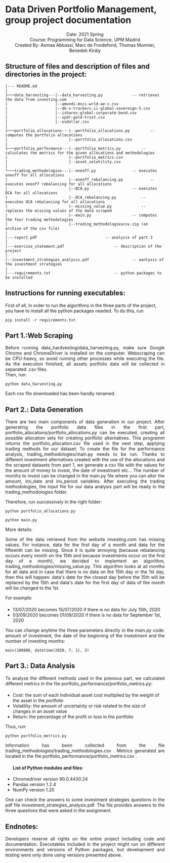 # Data Driven Portfolio Management, group project documentation

<div align="center"> Date: 2021 Spring </div>
<div align="center"> Course: Programming for Data Science, UPM Madrid </div>
<div align="center"> Created By: Asmaa Abbassi, Marc de Froidefond, Thomas Monnier, Benedek Király </div>

## Structure of files and description of files and directories in the project:

	|--- README.md 
	|
	├───data_harvesting---|--data_harvesting.py				-- retrieves the data from investing.com
	|                     |--amundi-msci-wrld-ae-c.csv
	|                     |--db-x-trackers-ii-global-sovereign-5.csv
	|                     |--ishares-global-corporate-bond.csv
	|                     |--spdr-gold-trust.csv
	|                     |--usdollar.csv
	|
	├───portfolio_allocations---|--portfolio_allocations.py			-- computes the portfolio allocations
	|                           |--portfolio_allocations.csv
	|
	├───portfolio_performance---|--portfolio_metrics.py			-- calculates the metrics for the given allocations and methodologies
	|                           |--portfolio_metrics.csv
	|                           |--asset_volatility.csv
	|
	└───trading_methodologies---|--oneoff.py				-- executes oneoff for all allocations
	|                           |--oneoff_rebalancing.py			-- executes oneoff rebalancing for all allocations
	|                           |--DCA.py					-- executes DCA for all allocations
	|                           |--DCA_rebalancing.py			-- executes DCA rebalancing for all allocations
	|                           |--missing_value.py				-- replaces the missing values of the data scraped
	|                           |--main.py					-- computes the four trading methodologies
	|                           |--trading_methodologiescsv.zip (an archive of the csv file)
	|
	|---report.pdf								-- analysis of part 3
	|
	|---exercise_statement.pdf						-- description of the project
	|
	|--investment_strategies_analysis.pdf					-- aanlysis of the investment strategies 
	|
	|---requirements.txt							-- python packages to be installed



## Instructions for running executables:

First of all, in order to run the algorithms in the three parts of the project, you have to install all the python packages needed.
To do this, run 

	pip install -r requirements.txt

## Part 1.:Web Scraping
	
<div align="justify"> Before running data_hardvesting/data_harvesting.py, make sure Google Chrome and ChromeDriver is installed on the computer. Webscraping can be CPU-heavy, so avoid running other processes while executing the file. As the execution finished, all assets portfolio data will be collected in separated .csv files. </div>
Then, run:
	
	python data_harvesting.py
	
Each csv file downloaded has been handly renamed. 
	
## Part 2.: Data Generation
	
<div align="justify"> There are two main components of data generation in our project. After generating the portfolio data files in the first part, portfolio_allocations/portfolio_allocations.py can be executed, creating all possible allocation sets for creating portfolio alternatives. This programm returns the portfolio_allocation.csv file used in the next step, applying trading methods for our dataset. To create the file for the performance analysis, trading_methodologies/main.py needs to be run. Thanks to different investment alternatives created with the use of the allocations and the scraped datasets from part 1, we generate a csv file with the values for the amount of money to invest, the date of investment etc... The number of months to invest can be changed in the main.py file where you can alter the amount, inv_date and inv_period variables. After executing the trading methodologies, the input file for our data analysis part will be ready in the trading_methodologies folder. </div>

Therefore, run successively in the right folder:

	python portfolio_allocations.py
	
	python main.py

More details:

<div align="justify">Some of the data retrieved from the website investing.com has missing values. For instance, data for the first day of a month and data for the fifteenth can be missing. Since it is quite annoying (because rebalancing occurs every month on the 15th and because investments occur on the first day of a month), we decided to implement an algorithm, trading_methodologies/missing_value.py. This algorithm looks at all months for all data and in case that there is no data on the 15th day or the 1st day, then this will happen: data's date for the closest day before the 15th will be replaced by the 15th and data's date for the first day of data of the month will be changed to the 1st. </div>

For example:
<div class="resume">
<div class="resume_class">
    <ul>
    <h4> </h4>
	<li>13/07/2020 becomes 15/07/2020 if there is no data for July 15th, 2020</li>
	<li>03/09/2020 becomes 01/09/2020 if there is no data for September 1st, 2020</li>
    </ul>
</div>
</div>

<div align="justify">You can change anytime the three parameters directly in the main.py code: amount of investment, the date of the beginning of the investment and the number of investing months: </div>

	main(100000, datetime(2020, 7, 1), 3)

## Part 3.: Data Analysis

<div align="justify"> To analyze the different methods used in the previous part, we calculated different metrics in the file portfolio_performance/portfolio_metrics.py: </div>
<div class="resume">
<div class="resume_class">
    <ul>
    <h4> </h4>
	<li>Cost: the sum of each individual asset cost multiplied by the weight of the asset in the portfolio</li>
	<li>Volatility: the amount of uncertainty or risk related to the size of changes in an asset value</li>
	<li>Return: the percentage of the profit or loss in the portfolio</li>
    </ul>
</div>
</div>

Thus, run:

	python portfolio_metrics.py
	
<div align="justify"> Information has been collected from the file trading_methodologies/trading_methodologies.csv . Metrics generated are located in the file portfolio_performance/portfolio_metrics.csv . </div>

<div class="resume">
<div class="resume_class">
    <ul>
    <h4>List of Python modules and files:</h4>
	<li>Chromedriver version 90.0.4430.24</li>
	<li>Pandas version 1.2.4</li>
	<li>NumPy version 1.20</li>
    </ul>
</div>
</div>

<div align="justify">One can check the answers to some investment strategies questions in the pdf file investment_strategies_analysis.pdf. The file provides answers to the three questions that were asked in the assignment.</div>

## Endnotes:

<div align="justify"> Developers reserve all rights on the entire project including code and documentation. Executables included in the project might run on different environments and versions of Python packages, but development and testing were only done using versions presented above. </div>

